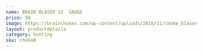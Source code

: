 ```yaml
---
name: BRAIN BLASER 12  GAUGE
price: 94
image: https://brainchokes.com/wp-content/uploads/2016/11/choke_blaser-400x300.jpg
layout: productdetails
category: hunting
sku: choke8
---
```

